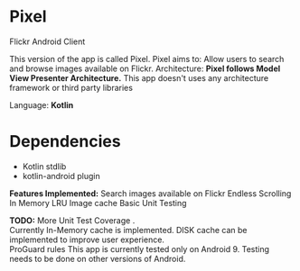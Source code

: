 # Pixel
Flickr Android Client

This version of the app is called Pixel.
 Pixel aims to:
 Allow users to search and browse images available on Flickr.
 Architecture:
 **Pixel follows Model View Presenter Architecture.** 
 This app doesn't uses any architecture framework or third party libraries

Language: **Kotlin**

 # Dependencies
 -   Kotlin stdlib
 -   kotlin-android plugin

**Features Implemented:**
Search images available on Flickr
Endless Scrolling
In Memory LRU Image cache 
Basic Unit Testing

**TODO:**
More Unit Test Coverage .  
Currently In-Memory cache is implemented. DISK cache can be implemented to improve user experience.   
ProGuard rules
This app is currently tested only on Android 9. Testing needs to be done on other versions of Android. 
